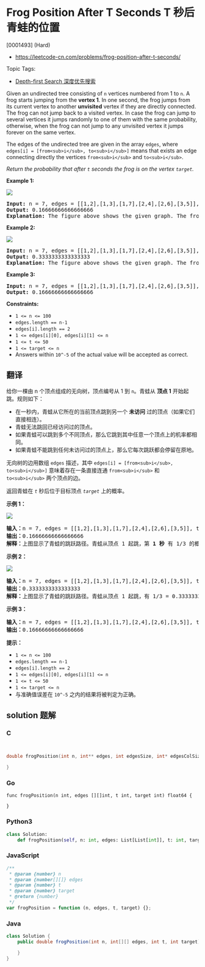 # Frog Position After T Seconds T 秒后青蛙的位置

[0001493] (Hard)

- https://leetcode-cn.com/problems/frog-position-after-t-seconds/

Topic Tags:

- [Depth-first Search 深度优先搜索](https://leetcode-cn.com/tag/depth-first-search/)

Given an undirected tree consisting of `n` vertices numbered from 1 to `n`. A frog starts jumping from the **vertex 1**. In one second, the frog jumps from its current vertex to another **unvisited** vertex if they are directly connected. The frog can not jump back to a visited vertex. In case the frog can jump to several vertices it jumps randomly to one of them with the same probability, otherwise, when the frog can not jump to any unvisited vertex it jumps forever on the same vertex.

The edges of the undirected tree are given in the array `edges`, where `edges[i] = [from<sub>i</sub>, to<sub>i</sub>]` means that exists an edge connecting directly the vertices `from<sub>i</sub>` and `to<sub>i</sub>`.

_Return the probability that after `t` seconds the frog is on the vertex `target`._

**Example 1:**

![](https://assets.leetcode.com/uploads/2020/02/20/frog_2.png)

<pre><strong>Input:</strong> n = 7, edges = [[1,2],[1,3],[1,7],[2,4],[2,6],[3,5]], t = 2, target = 4
<strong>Output:</strong> 0.16666666666666666 
<strong>Explanation: </strong>The figure above shows the given graph. The frog starts at vertex 1, jumping with 1/3 probability to the vertex 2 after <strong>second 1</strong> and then jumping with 1/2 probability to vertex 4 after <strong>second 2</strong>. Thus the probability for the frog is on the vertex 4 after 2 seconds is 1/3 * 1/2 = 1/6 = 0.16666666666666666. 
</pre>

**Example 2:**

**![](https://assets.leetcode.com/uploads/2020/02/20/frog_3.png)**

<pre><strong>Input:</strong> n = 7, edges = [[1,2],[1,3],[1,7],[2,4],[2,6],[3,5]], t = 1, target = 7
<strong>Output:</strong> 0.3333333333333333
<strong>Explanation: </strong>The figure above shows the given graph. The frog starts at vertex 1, jumping with 1/3 = 0.3333333333333333 probability to the vertex 7 after <strong>second 1</strong>. 
</pre>

**Example 3:**

<pre><strong>Input:</strong> n = 7, edges = [[1,2],[1,3],[1,7],[2,4],[2,6],[3,5]], t = 20, target = 6
<strong>Output:</strong> 0.16666666666666666
</pre>

**Constraints:**

- `1 <= n <= 100`
- `edges.length == n-1`
- `edges[i].length == 2`
- `1 <= edges[i][0], edges[i][1] <= n`
- `1 <= t <= 50`
- `1 <= target <= n`
- Answers within `10^-5` of the actual value will be accepted as correct.

## 翻译

给你一棵由 n 个顶点组成的无向树，顶点编号从 1 到 `n`。青蛙从 **顶点 1** 开始起跳。规则如下：

- 在一秒内，青蛙从它所在的当前顶点跳到另一个 **未访问** 过的顶点（如果它们直接相连）。
- 青蛙无法跳回已经访问过的顶点。
- 如果青蛙可以跳到多个不同顶点，那么它跳到其中任意一个顶点上的机率都相同。
- 如果青蛙不能跳到任何未访问过的顶点上，那么它每次跳跃都会停留在原地。

无向树的边用数组 `edges` 描述，其中 `edges[i] = [from<sub>i</sub>, to<sub>i</sub>]` 意味着存在一条直接连通 `from<sub>i</sub>` 和 `to<sub>i</sub>` 两个顶点的边。

返回青蛙在 _`t`_ 秒后位于目标顶点 _`target`_ 上的概率。

**示例 1：**

![](https://assets.leetcode-cn.com/aliyun-lc-upload/uploads/2020/03/08/frog_2.png)

<pre><strong>输入：</strong>n = 7, edges = [[1,2],[1,3],[1,7],[2,4],[2,6],[3,5]], t = 2, target = 4
<strong>输出：</strong>0.16666666666666666 
<strong>解释：</strong>上图显示了青蛙的跳跃路径。青蛙从顶点 1 起跳，第 <strong>1 秒</strong> 有 1/3 的概率跳到顶点 2 ，然后第 <strong>2 秒</strong> 有 1/2 的概率跳到顶点 4，因此青蛙在 2 秒后位于顶点 4 的概率是 1/3 * 1/2 = 1/6 = 0.16666666666666666 。 
</pre>

**示例 2：**

**![](https://assets.leetcode-cn.com/aliyun-lc-upload/uploads/2020/03/08/frog_3.png)**

<pre><strong>输入：</strong>n = 7, edges = [[1,2],[1,3],[1,7],[2,4],[2,6],[3,5]], t = 1, target = 7
<strong>输出：</strong>0.3333333333333333
<strong>解释：</strong>上图显示了青蛙的跳跃路径。青蛙从顶点 1 起跳，有 1/3 = 0.3333333333333333 的概率能够 <strong>1 秒</strong> 后跳到顶点 7 。 
</pre>

**示例 3：**

<pre><strong>输入：</strong>n = 7, edges = [[1,2],[1,3],[1,7],[2,4],[2,6],[3,5]], t = 20, target = 6
<strong>输出：</strong>0.16666666666666666
</pre>

**提示：**

- `1 <= n <= 100`
- `edges.length == n-1`
- `edges[i].length == 2`
- `1 <= edges[i][0], edges[i][1] <= n`
- `1 <= t <= 50`
- `1 <= target <= n`
- 与准确值误差在 `10^-5` 之内的结果将被判定为正确。

## solution 题解

### C

```c


double frogPosition(int n, int** edges, int edgesSize, int* edgesColSize, int t, int target){

}
```

### Go

```golang
func frogPosition(n int, edges [][]int, t int, target int) float64 {

}
```

### Python3

```python
class Solution:
    def frogPosition(self, n: int, edges: List[List[int]], t: int, target: int) -> float:
```

### JavaScript

```javascript
/**
 * @param {number} n
 * @param {number[][]} edges
 * @param {number} t
 * @param {number} target
 * @return {number}
 */
var frogPosition = function (n, edges, t, target) {};
```

### Java

```java
class Solution {
    public double frogPosition(int n, int[][] edges, int t, int target) {

    }
}
```
